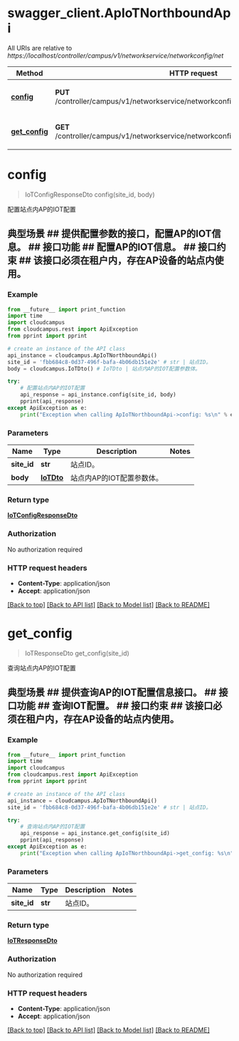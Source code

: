 # swagger_client.ApIoTNorthboundApi

All URIs are relative to *https://localhost/controller/campus/v1/networkservice/networkconfig/net*

Method | HTTP request | Description
------------- | ------------- | -------------
[**config**](ApIoTNorthboundApi.md#config) | **PUT** /controller/campus/v1/networkservice/networkconfig/net/apiot/sites/{siteId}/apiot | 配置站点内AP的IOT配置
[**get_config**](ApIoTNorthboundApi.md#get_config) | **GET** /controller/campus/v1/networkservice/networkconfig/net/apiot/sites/{siteId}/apiot | 查询站点内AP的IOT配置


# **config**
> IoTConfigResponseDto config(site_id, body)

配置站点内AP的IOT配置

## 典型场景 ##    提供配置参数的接口，配置AP的IOT信息。 ## 接口功能 ##    配置AP的IOT信息。 ## 接口约束 ##    该接口必须在租户内，存在AP设备的站点内使用。 

### Example 
```python
from __future__ import print_function
import time
import cloudcampus
from cloudcampus.rest import ApiException
from pprint import pprint

# create an instance of the API class
api_instance = cloudcampus.ApIoTNorthboundApi()
site_id = 'fbb684c8-0d37-496f-bafa-4b06db151e2e' # str | 站点ID。
body = cloudcampus.IoTDto() # IoTDto | 站点内AP的IOT配置参数体。

try: 
    # 配置站点内AP的IOT配置
    api_response = api_instance.config(site_id, body)
    pprint(api_response)
except ApiException as e:
    print("Exception when calling ApIoTNorthboundApi->config: %s\n" % e)
```

### Parameters

Name | Type | Description  | Notes
------------- | ------------- | ------------- | -------------
 **site_id** | **str**| 站点ID。 | 
 **body** | [**IoTDto**](IoTDto.md)| 站点内AP的IOT配置参数体。 | 

### Return type

[**IoTConfigResponseDto**](IoTConfigResponseDto.md)

### Authorization

No authorization required

### HTTP request headers

 - **Content-Type**: application/json
 - **Accept**: application/json

[[Back to top]](#) [[Back to API list]](../README.md#documentation-for-api-endpoints) [[Back to Model list]](../README.md#documentation-for-models) [[Back to README]](../README.md)

# **get_config**
> IoTResponseDto get_config(site_id)

查询站点内AP的IOT配置

## 典型场景 ##    提供查询AP的IOT配置信息接口。 ## 接口功能 ##    查询IOT配置。 ## 接口约束 ##    该接口必须在租户内，存在AP设备的站点内使用。 

### Example 
```python
from __future__ import print_function
import time
import cloudcampus
from cloudcampus.rest import ApiException
from pprint import pprint

# create an instance of the API class
api_instance = cloudcampus.ApIoTNorthboundApi()
site_id = 'fbb684c8-0d37-496f-bafa-4b06db151e2e' # str | 站点ID。

try: 
    # 查询站点内AP的IOT配置
    api_response = api_instance.get_config(site_id)
    pprint(api_response)
except ApiException as e:
    print("Exception when calling ApIoTNorthboundApi->get_config: %s\n" % e)
```

### Parameters

Name | Type | Description  | Notes
------------- | ------------- | ------------- | -------------
 **site_id** | **str**| 站点ID。 | 

### Return type

[**IoTResponseDto**](IoTResponseDto.md)

### Authorization

No authorization required

### HTTP request headers

 - **Content-Type**: application/json
 - **Accept**: application/json

[[Back to top]](#) [[Back to API list]](../README.md#documentation-for-api-endpoints) [[Back to Model list]](../README.md#documentation-for-models) [[Back to README]](../README.md)

